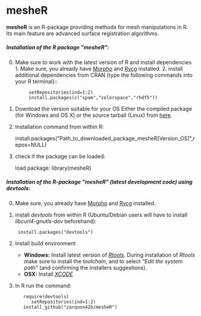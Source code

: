 mesheR
====
__mesheR__ is an R-package providing methods for mesh manipulations in R. Its main feature are advanced surface registration algorithms.


##### Installation of the R package "mesheR": ####
   0. Make sure to work with the latest version of R and install dependencies  
     1. Make sure, you already have [Morpho](http://sourceforge.net/p/morpho-rpackage/wiki/Installation_Morpho/) and [Rvcg](http://sourceforge.net/p/morpho-rpackage/wiki/Installation_Rvcg/) installed.
     2. install additional dependencies from CRAN (type the following commands into your R terminal):: 
               
               setRepositories(ind=1:2)
               install.packages(c("spam","colorspace","rhdf5"))


   1. Download the version suitable for your OS Either the compiled package (for Windows and OS X) or the source tarball (Linux) from [here](https://sourceforge.net/projects/morpho-rpackage/files/mesheR/).

   2. Installation command from within R: 
   
        install.packages("Path_to_downloaded_package_mesheR[Version_OS]",repos=NULL)

   3. check if the package can be loaded:
        
        load package: library(mesheR)

##### Installation of the R-package "mesheR" (latest development code) using *devtools*: ####
0. Make sure, you already have [Morpho](http://sourceforge.net/p/morpho-rpackage/wiki/Installation_Morpho/) and [Rvcg](http://sourceforge.net/p/morpho-rpackage/wiki/Installation_Rvcg/) installed.
1. install *devtools* from within R (Ubuntu/Debian users will have to install *libcurl4-gnutls-dev* beforehand):

        install.packages("devtools")


2. Install build environment
    * **Windows:** Install latest version of *[Rtools](http://cran.r-project.org/bin/windows/Rtools)*.
During installation of *Rtools* make sure to install the *toolchain*, and to select *"Edit the system path"* (and confirming the installers suggestions).
    * **OSX:** Install *[XCODE](https://developer.apple.com/xcode/)*


3. In R run the command:
       					
          require(devtools)
			 setRepositories(ind=1:2)
          install_github("zarquon42b/mesheR")
